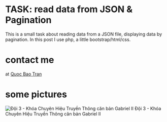 # TASK: read data from JSON & Pagination
This is a small task about reading data from a JSON file, displaying data by pagination. In this post I use php, a little bootstrap/html/css.

# contact me
at [Quoc Bao Tran](https://m.me/micaetranquocbao)

# some pictures
![Đội 3 - Khóa Chuyên Hiệu Truyền Thông căn bản Gabriel II](https://1.bp.blogspot.com/-2FCIDSr2xzs/YCB8skDt3aI/AAAAAAAAYI8/pcQ8L7kmTz88hBj2ynL2iATx-_3MWLA1wCLcBGAsYHQ/s2048/video_gioithieuthanhviendoi3.jpg "Đội 3 - Khóa Chuyên Hiệu Truyền Thông căn bản Gabriel II")
Đội 3 - Khóa Chuyên Hiệu Truyền Thông căn bản Gabriel II
